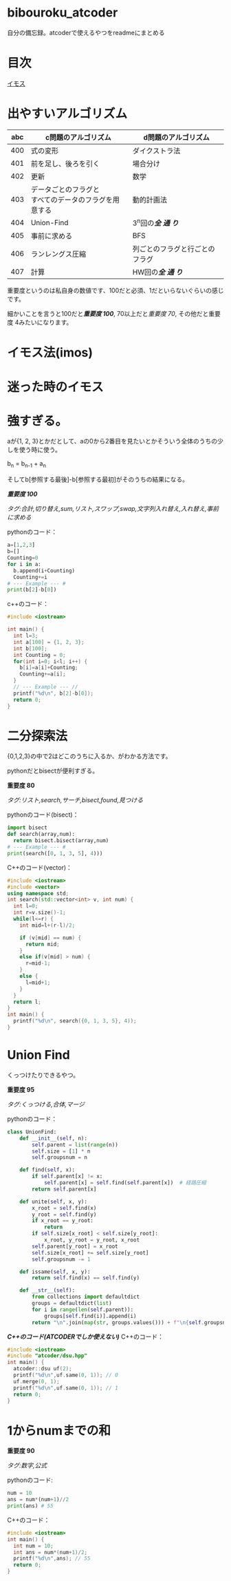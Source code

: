 # bibouroku_atcoder
自分の備忘録。atcoderで使えるやつをreadmeにまとめる

# 目次
[イモス](#イモス法)

# 出やすいアルゴリズム

|abc|c問題のアルゴリズム|d問題のアルゴリズム|
| ---- | ---- | ---- |
|400|式の変形|ダイクストラ法|
|401|前を足し、後ろを引く|場合分け|
|402|更新|数学|
|403|データごとのフラグと<br>すべてのデータのフラグを用意する|動的計画法|
|404|Union-Find|3<sup>n</sup>回の***全*** ***通*** ***り***|
|405|事前に求める|BFS|
|406|ランレングス圧縮|列ごとのフラグと行ごとのフラグ|
|407|計算|HW回の***全*** ***通*** ***り***|

重要度というのは私自身の数値です、100だと必須、1だといらないぐらいの感じです。

細かいことを言うと100だと***重要度 100***, 70以上だと*重要度 70*, その他だと重要度 4みたいになります。
# イモス法(imos)

# 迷った時のイモス

# 強すぎる。

aが{1, 2, 3}とかだとして、aの0から2番目を見たいとかそういう全体のうちの少しを使う時に使う。

b<sub>n</sub> = b<sub>n-1</sub> + a<sub>n</sub>

そしてb[参照する最後]-b[参照する最初]がそのうちの結果になる。

***重要度 100***

*タグ:合計,切り替え,sum,リスト,スワップ,swap,文字列入れ替え,入れ替え,事前に求める*

pythonのコード：
```python
a=[1,2,3]
b=[]
Counting=0
for i in a:
  b.append(i+Counting)
  Counting+=i
# --- Example --- #
print(b[2]-b[0])
```
c++のコード：
```cpp
#include <iostream>

int main() {
  int l=3;
  int a[100] = {1, 2, 3};
  int b[100];
  int Counting = 0;
  for(int i=0; i<l; i++) {
    b[i]=a[i]+Counting;
    Counting+=a[i];
  }
  // --- Example --- //
  printf("%d\n", b[2]-b[0]);
  return 0;
}
```

# 二分探索法

{0,1,2,3}の中で2はどこのうちに入るか、がわかる方法です。

pythonだとbisectが便利すぎる。

**重要度 80**

*タグ:リスト,search,サーチ,bisect,found,見つける*

pythonのコード(bisect)：
```python
import bisect
def search(array,num):
  return bisect.bisect(array,num)
# --- Example --- #
print(search([0, 1, 3, 5], 4)))
```
C++のコード(vector)：
```cpp
#include <iostream>
#include <vector>
using namespace std;
int search(std::vector<int> v, int num) {
  int l=0;
  int r=v.size()-1;
  while(l<=r) {
    int mid=l+(r-l)/2;

    if (v[mid] == num) {
      return mid;
    }
    else if(v[mid] > num) {
      r=mid-1;
    }
    else {
      l=mid+1;
    }
  }
  return l;
}
int main() {
  printf("%d\n", search({0, 1, 3, 5}, 4));
}
```

# Union Find

くっつけたりできるやつ。

**重要度 95**

*タグ:くっつける,合体,マージ*

pythonのコード：
```python
class UnionFind:
    def __init__(self, n):
        self.parent = list(range(n))
        self.size = [1] * n
        self.groupsnum = n

    def find(self, x):
        if self.parent[x] != x:
            self.parent[x] = self.find(self.parent[x])  # 経路圧縮
        return self.parent[x]

    def unite(self, x, y):
        x_root = self.find(x)
        y_root = self.find(y)
        if x_root == y_root:
            return
        if self.size[x_root] < self.size[y_root]:
            x_root, y_root = y_root, x_root
        self.parent[y_root] = x_root
        self.size[x_root] += self.size[y_root]
        self.groupsnum -= 1

    def issame(self, x, y):
        return self.find(x) == self.find(y)

    def __str__(self):
        from collections import defaultdict
        groups = defaultdict(list)
        for i in range(len(self.parent)):
            groups[self.find(i)].append(i)
        return "\n".join(map(str, groups.values())) + f"\n{self.groupsnum} groups found."
```
***C++のコード(ATCODERでしか使えない)***
C++のコード：
```cpp
#include <iostream>
#include "atcoder/dsu.hpp"
int main() {
  atcoder::dsu uf(2);
  printf("%d\n",uf.same(0, 1)); // 0
  uf.merge(0, 1);
  printf("%d\n",uf.same(0, 1)); // 1
  return 0;
}
```

# 1からnumまでの和

**重要度 90**

*タグ:数字,公式*

pythonのコード:
```python
num = 10
ans = num*(num+1)//2
print(ans) # 55
```

C++のコード：
```cpp
#include <iostream>
int main() {
  int num = 10;
  int ans = num*(num+1)/2;
  printf("%d\n",ans); // 55
  return 0;
}
```
